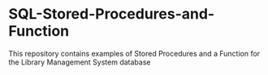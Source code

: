 # SQL-Stored-Procedures-and-Function
This repository contains examples of Stored Procedures and a Function for the Library Management System database
